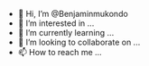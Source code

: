 - 👋 Hi, I’m @Benjaminmukondo
- 👀 I’m interested in ...
- 🌱 I’m currently learning ...
- 💞️ I’m looking to collaborate on ...
- 📫 How to reach me ...

<!---
Benjaminmukondo/Benjaminmukondo is a ✨ special ✨ repository because its `README.md` (this file) appears on your GitHub profile.
You can click the Preview link to take a look at your changes.
--->
